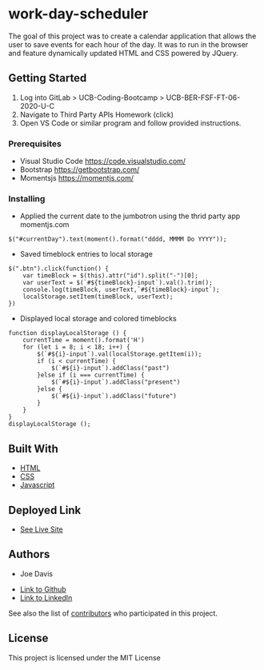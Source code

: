 # work-day-scheduler

The goal of this project was to create a calendar application that allows the user to save events for each hour of the day. It was to run in the browser and feature dynamically updated HTML and CSS powered by JQuery.

## Getting Started

1. Log into GitLab > UCB-Coding-Bootcamp > UCB-BER-FSF-FT-06-2020-U-C
2. Navigate to Third Party APIs Homework (click) 
3. Open VS Code or similar program and follow provided instructions.

### Prerequisites

* Visual Studio Code https://code.visualstudio.com/
* Bootstrap https://getbootstrap.com/
* Momentsjs https://momentjs.com/ 

### Installing

* Applied the current date to the jumbotron using the thrid party app momentjs.com
```
$("#currentDay").text(moment().format("dddd, MMMM Do YYYY"));

```
* Saved timeblock entries to local storage
```
$(".btn").click(function() {
    var timeBlock = $(this).attr("id").split("-")[0];
    var userText = $(`#${timeBlock}-input`).val().trim();  
    console.log(timeBlock, userText,`#${timeBlock}-input`);
    localStorage.setItem(timeBlock, userText);
})
```
* Displayed local storage and colored timeblocks 
```
function displayLocalStorage () {
    currentTime = moment().format('H')
    for (let i = 8; i < 18; i++) {
        $(`#${i}-input`).val(localStorage.getItem(i));
        if (i < currentTime) {
            $(`#${i}-input`).addClass("past")
        }else if (i === currentTime) {
            $(`#${i}-input`).addClass("present")
        }else {
            $(`#${i}-input`).addClass("future")
        }
    }
}
displayLocalStorage ();
```


## Built With

* [HTML](https://developer.mozilla.org/en-US/docs/Web/HTML)
* [CSS](https://developer.mozilla.org/en-US/docs/Web/CSS)
* [Javascript](https://developer.mozilla.org/en-US/docs/Web/JavaScript)

## Deployed Link

* [See Live Site](https://jdavis3333.github.io/work-day-scheduler/.)


## Authors

* Joe Davis

- [Link to Github](https://github.com/jdavis3333)
- [Link to LinkedIn](https://www.linkedin.com/in/joe-davis-a8380232/)


See also the list of [contributors](https://github.com/your/project/contributors) who participated in this project.

## License

This project is licensed under the MIT License 

